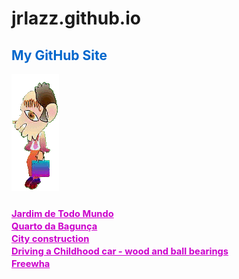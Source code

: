 # jrlazz.github.io
<h2 style="color:#06c;">My GitHub Site<br></h2>
<img src="ag_baboy.gif"><br>
<h3><a href="https://jrlazz.github.io/vivian/jtm.html" target="_blank" style="font-size:11pt;color:#c0c;">Jardim de Todo Mundo</a><br>
<a href="https://jrlazz.eu5.org/qdb/form02.php" target="_blank" style="font-size:11pt;color:#c0c;">Quarto da Bagunça</a><br>
<a href="https://jrlazz.github.io/anim/Vdrag.html" target="_blank" style="font-size:11pt;color:#c0c;">City construction</a><br>
<a href="https://jrlazz.github.io/ggk/woody.html" target="_blank" style="font-size:11pt;color:#c0c;">Driving a Childhood car - wood and ball bearings</a><br>
<a href="https://jrlazz.eu5.org/" target="_blank" style="font-size:11pt;color:#c0c;">Freewha</a>
</h3>
